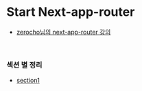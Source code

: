 # Start Next-app-router

- [zerocho님의 next-app-router 강의](https://www.inflearn.com/course/next-react-query-sns%EC%84%9C%EB%B9%84%EC%8A%A4#)

<br>

### 섹션 별 정리

- [section1](https://github.com/LEEKICHAN0102/next-app-router-x.com/tree/main/IL/section1.md)